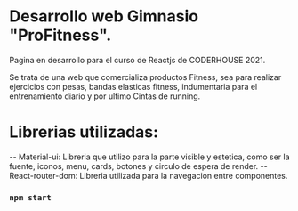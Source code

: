 # Desarrollo web Gimnasio "ProFitness".
Pagina en desarrollo para el curso de Reactjs de CODERHOUSE 2021.

Se trata de una web que comercializa productos Fitness, sea para realizar ejercicios con pesas, bandas elasticas fitness, indumentaria para el entrenamiento diario y por ultimo Cintas de running.

# Librerias utilizadas:

-- Material-ui: Libreria que utilizo para la parte visible y estetica, como ser la fuente, iconos, menu, cards, botones y circulo de espera de render.
-- React-router-dom: Libreria utilizada para la navegacion entre componentes.


### `npm start`


